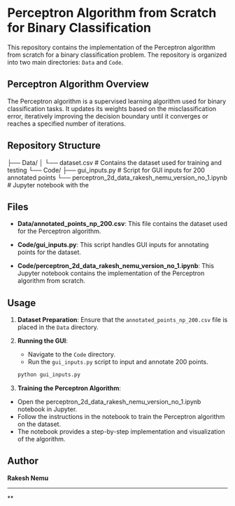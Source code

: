 # Perceptron Algorithm from Scratch for Binary Classification

This repository contains the implementation of the Perceptron algorithm from scratch for a binary classification problem. The repository is organized into two main directories: `Data` and `Code`.
## Perceptron Algorithm Overview
The Perceptron algorithm is a supervised learning algorithm used for binary classification tasks. It updates its weights based on the misclassification error, iteratively improving the decision boundary until it converges or reaches a specified number of iterations.
## Repository Structure

├── Data/
│ └── dataset.csv # Contains the dataset used for training and testing
└── Code/
├── gui_inputs.py # Script for GUI inputs for 200 annotated points
└── perceptron_2d_data_rakesh_nemu_version_no_1.ipynb # Jupyter notebook with the 

## Files

- **Data/annotated_points_np_200.csv**: This file contains the dataset used for  the Perceptron algorithm.
  
- **Code/gui_inputs.py**: This script handles GUI inputs for annotating points for the dataset.
  
- **Code/perceptron_2d_data_rakesh_nemu_version_no_1.ipynb**: This Jupyter notebook contains the implementation of the Perceptron algorithm from scratch.

## Usage

1. **Dataset Preparation**: Ensure that the `annotated_points_np_200.csv` file is placed in the `Data` directory.

2. **Running the GUI**:
   - Navigate to the `Code` directory.
   - Run the `gui_inputs.py` script to input and annotate 200 points.
   
   ```bash
   python gui_inputs.py
3. **Training the Perceptron Algorithm**:
- Open the perceptron_2d_data_rakesh_nemu_version_no_1.ipynb notebook in Jupyter.
- Follow the instructions in the notebook to train the Perceptron algorithm on the dataset.
- The notebook provides a step-by-step implementation and visualization of the algorithm.
   

## Author
**Rakesh Nemu**

 ---
**
